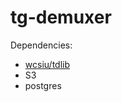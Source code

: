# tg-demuxer

Dependencies:
 - [wcsiu/tdlib](https://hub.docker.com/r/wcsiu/tdlib/dockerfile)
 - S3
 - postgres